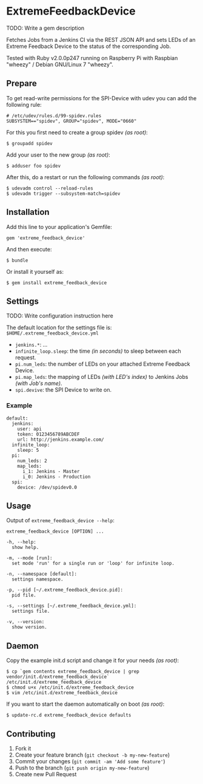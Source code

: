 # ExtremeFeedbackDevice

TODO: Write a gem description

Fetches Jobs from a Jenkins CI via the REST JSON API and sets LEDs of an Extreme Feedback Device to the status of the corresponding Job.

Tested with Ruby v2.0.0p247 running on Raspberry Pi with Raspbian "wheezy" / Debian GNU/Linux 7 "wheezy".

## Prepare

To get read-write permissions for the SPI-Device with udev you can add the following rule:

    # /etc/udev/rules.d/99-spidev.rules
    SUBSYSTEM=="spidev", GROUP="spidev", MODE="0660"

For this you first need to create a group spidev _(as root)_:

    $ groupadd spidev

Add your user to the new group _(as root)_:

    $ adduser foo spidev

After this, do a restart or run the following commands _(as root)_:

    $ udevadm control --reload-rules
    $ udevadm trigger --subsystem-match=spidev

## Installation

Add this line to your application's Gemfile:

    gem 'extreme_feedback_device'

And then execute:

    $ bundle

Or install it yourself as:

    $ gem install extreme_feedback_device

## Settings

TODO: Write configuration instruction here

The default location for the settings file is: `$HOME/.extreme_feedback_device.yml`

* `jenkins.*`: ...
* `infinite_loop.sleep`: the time _(in seconds)_ to sleep between each request.
* `pi.num_leds`: the number of LEDs on your attached Extreme Feedback Device.
* `pi.map_leds`: the mapping of LEDs _(with LED's index)_ to Jenkins Jobs _(with Job's name)_.
* `spi.devive`: the SPI Device to write on.

### Example

    default:
      jenkins:
        user: api
        token: 0123456789ABCDEF
        url: http://jenkins.example.com/
      infinite_loop:
        sleep: 5
      pi:
        num_leds: 2
        map_leds:
          i_1: Jenkins - Master
          i_0: Jenkins - Production
      spi:
        device: /dev/spidev0.0

## Usage

Output of `extreme_feedback_device --help`:

    extreme_feedback_device [OPTION] ...

    -h, --help:
      show help.

    -m, --mode [run]:
      set mode 'run' for a single run or 'loop' for infinite loop.

    -n, --namespace [default]:
      settings namespace.

    -p, --pid [~/.extreme_feedback_device.pid]:
      pid file.

    -s, --settings [~/.extreme_feedback_device.yml]:
      settings file.

    -v, --version:
      show version.

## Daemon

Copy the example init.d script and change it for your needs _(as root)_:

    $ cp `gem contents extreme_feedback_device | grep vendor/init.d/extreme_feedback_device` /etc/init.d/extreme_feedback_device
    $ chmod u+x /etc/init.d/extreme_feedback_device
    $ vim /etc/init.d/extreme_feedback_device

If you want to start the daemon automatically on boot _(as root)_:

    $ update-rc.d extreme_feedback_device defaults

## Contributing

1. Fork it
2. Create your feature branch (`git checkout -b my-new-feature`)
3. Commit your changes (`git commit -am 'Add some feature'`)
4. Push to the branch (`git push origin my-new-feature`)
5. Create new Pull Request
